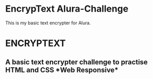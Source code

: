 # EncrypText  Alura-Challenge
This is my basic text encrypter for Alura. 
<h1> ENCRYPTEXT </h1>
<h2> A basic text encrypter challenge to practise HTML and CSS *Web Responsive*</h2>

